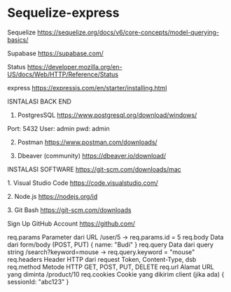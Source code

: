 # Sequelize-express

Sequelize
https://sequelize.org/docs/v6/core-concepts/model-querying-basics/

Supabase
https://supabase.com/

Status
https://developer.mozilla.org/en-US/docs/Web/HTTP/Reference/Status

express
https://expressjs.com/en/starter/installing.html

ISNTALASI BACK END

1. PostgresSQL
https://www.postgresql.org/download/windows/

Port: 5432
User: admin
pwd: admin

2. Postman
https://www.postman.com/downloads/

3. Dbeaver (community)
https://dbeaver.io/download/

INSTALASI SOFTWARE
https://git-scm.com/downloads/mac

1.⁠ ⁠Visual Studio Code
https://code.visualstudio.com/

2.⁠ ⁠Node.js 
https://nodejs.org/id

3.⁠ ⁠Git Bash
https://git-scm.com/downloads

Sign Up GitHub Account
https://github.com/


req.params	  Parameter dari URL	/user/5 → req.params.id = 5
req.body	    Data dari form/body (POST, PUT)	{ name: "Budi" }
req.query	    Data dari query string	/search?keyword=mouse → req.query.keyword = "mouse"
req.headers	  Header HTTP dari request	Token, Content-Type, dsb
req.method	  Metode HTTP	GET, POST, PUT, DELETE
req.url	      Alamat URL yang diminta	/product/10
req.cookies	  Cookie yang dikirim client (jika ada)	{ sessionId: "abc123" }
